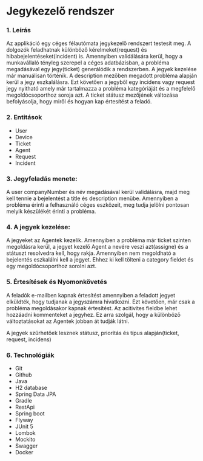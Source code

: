 # Jegykezelő rendszer

### 1. Leírás

Az applikáció egy céges félautómata jegykezelő rendszert testesít meg. A dolgozók feladhatnak különböző kérelmeket(request) és
hibabejelentéseket(incident) is. Amennyiben validálására kerül, hogy a munkavállaló tényleg szerepel a céges adatbázisban,
a probléma megadásával egy jegy(ticket) generálódik a rendszerben. A jegyek kezelése már manuálisan történik. A description mezőben
megadott probléma alapján kerül a jegy eszkalálásra. Ezt követően a jegyből egy incidens vagy request jegy nyitható amely 
már tartalmazza a probléma kategóriáját és a megfelelő megoldócsoporthoz soroja azt. A ticket státusz mezőjének változása
befolyásolja, hogy miről és hogyan kap értesítést a feladó.

### 2. Entitások

- User
- Device
- Ticket
- Agent
- Request
- Incident

### 3. Jegyfeladás menete:

A user companyNumber és név megadásával kerül validálásra, majd meg kell tennie a bejelentést a title és description menübe.
Amennyiben a probléma érinti a felhasználó céges eszközeit, meg tudja jelölni pontosan melyik készülékét érinti a probléma.

### 4. A jegyek kezelése:

A jegyeket az Agentek kezelik. Amennyiben a probléma már ticket szinten megoldásra kerül, a jegyet kezelő Agent
a nevére veszi azt(assigne) és a státuszt resolvedra kell, hogy rakja. Amennyiben nem megoldható a bejelentés
eszkalálni kell a jegyet. Ehhez ki kell tölteni a category fieldet és egy megoldócsoporthoz sorolni azt.

### 5. Értesítések és Nyomonkövetés

A feladók e-mailben kapnak értesítést amennyiben a feladott jegyet elküldték, hogy tudjanak a jegyszámra hivatkozni.
Ezt követően, már csak a probléma megoldásakor kapnak értesítést.
Az acitivites fieldbe lehet hozzáadni kommenteket a jegyhez. Ez arra szolgál, hogy a különböző változtatásokat
az Agentek jobban át tudják látni.

A jegyek szűrhetőek lesznek státusz, priorítás és típus alapján(ticket, request, incidens)


### 6. Technológiák

- Git
- Github
- Java
- H2 database
- Spring Data JPA
- Gradle
- RestApi
- Spring boot
- Flyway
- JUnit 5 
- Lombok
- Mockito
- Swagger
- Docker
